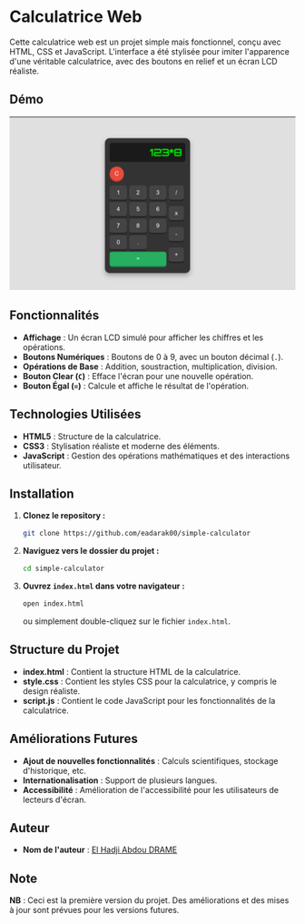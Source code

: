 # Calculatrice Web

Cette calculatrice web est un projet simple mais fonctionnel, conçu avec HTML, CSS et JavaScript. L'interface a été stylisée pour imiter l'apparence d'une véritable calculatrice, avec des boutons en relief et un écran LCD réaliste.

## Démo

![Calculatrice Web](./img/calculatrice.png)

## Fonctionnalités

- **Affichage** : Un écran LCD simulé pour afficher les chiffres et les opérations.
- **Boutons Numériques** : Boutons de 0 à 9, avec un bouton décimal (`.`).
- **Opérations de Base** : Addition, soustraction, multiplication, division.
- **Bouton Clear (`C`)** : Efface l'écran pour une nouvelle opération.
- **Bouton Égal (`=`)** : Calcule et affiche le résultat de l'opération.

## Technologies Utilisées

- **HTML5** : Structure de la calculatrice.
- **CSS3** : Stylisation réaliste et moderne des éléments.
- **JavaScript** : Gestion des opérations mathématiques et des interactions utilisateur.

## Installation

1. **Clonez le repository :**
   ```bash
   git clone https://github.com/eadarak00/simple-calculator
   ```

2. **Naviguez vers le dossier du projet :**
   ```bash
   cd simple-calculator
   ```

3. **Ouvrez `index.html` dans votre navigateur :**
   ```bash
   open index.html
   ```
   ou simplement double-cliquez sur le fichier `index.html`.

## Structure du Projet

- **index.html** : Contient la structure HTML de la calculatrice.
- **style.css** : Contient les styles CSS pour la calculatrice, y compris le design réaliste.
- **script.js** : Contient le code JavaScript pour les fonctionnalités de la calculatrice.

## Améliorations Futures

- **Ajout de nouvelles fonctionnalités** : Calculs scientifiques, stockage d'historique, etc.
- **Internationalisation** : Support de plusieurs langues.
- **Accessibilité** : Amélioration de l'accessibilité pour les utilisateurs de lecteurs d'écran.

## Auteur

- **Nom de l'auteur** : [El Hadji Abdou DRAME](https://www.linkedin.com/in/elhadji-abdou-drame/)

## Note

**NB** : Ceci est la première version du projet. Des améliorations et des mises à jour sont prévues pour les versions futures.